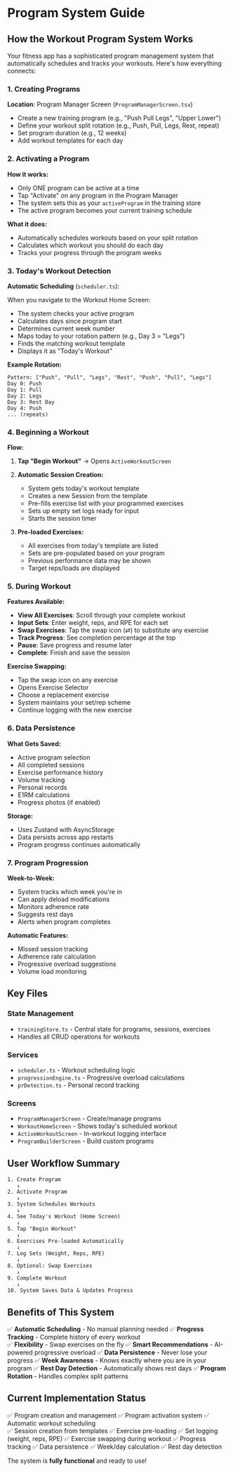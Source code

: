 # Program System Guide

## How the Workout Program System Works

Your fitness app has a sophisticated program management system that automatically schedules and tracks your workouts. Here's how everything connects:

### 1. **Creating Programs**

**Location**: Program Manager Screen (`ProgramManagerScreen.tsx`)

- Create a new training program (e.g., "Push Pull Legs", "Upper Lower")
- Define your workout split rotation (e.g., Push, Pull, Legs, Rest, repeat)
- Set program duration (e.g., 12 weeks)
- Add workout templates for each day

### 2. **Activating a Program**

**How it works:**
- Only ONE program can be active at a time
- Tap "Activate" on any program in the Program Manager
- The system sets this as your `activeProgram` in the training store
- The active program becomes your current training schedule

**What it does:**
- Automatically schedules workouts based on your split rotation
- Calculates which workout you should do each day
- Tracks your progress through the program weeks

### 3. **Today's Workout Detection**

**Automatic Scheduling** (`scheduler.ts`):

When you navigate to the Workout Home Screen:
- The system checks your active program
- Calculates days since program start
- Determines current week number
- Maps today to your rotation pattern (e.g., Day 3 = "Legs")
- Finds the matching workout template
- Displays it as "Today's Workout"

**Example Rotation:**
```
Pattern: ["Push", "Pull", "Legs", "Rest", "Push", "Pull", "Legs"]
Day 0: Push
Day 1: Pull  
Day 2: Legs
Day 3: Rest Day
Day 4: Push
... (repeats)
```

### 4. **Beginning a Workout**

**Flow:**

1. **Tap "Begin Workout"** → Opens `ActiveWorkoutScreen`

2. **Automatic Session Creation:**
   - System gets today's workout template
   - Creates a new Session from the template
   - Pre-fills exercise list with your programmed exercises
   - Sets up empty set logs ready for input
   - Starts the session timer

3. **Pre-loaded Exercises:**
   - All exercises from today's template are listed
   - Sets are pre-populated based on your program
   - Previous performance data may be shown
   - Target reps/loads are displayed

### 5. **During Workout**

**Features Available:**

- **View All Exercises**: Scroll through your complete workout
- **Input Sets**: Enter weight, reps, and RPE for each set
- **Swap Exercises**: Tap the swap icon (⇄) to substitute any exercise
- **Track Progress**: See completion percentage at the top
- **Pause**: Save progress and resume later
- **Complete**: Finish and save the session

**Exercise Swapping:**
- Tap the swap icon on any exercise
- Opens Exercise Selector
- Choose a replacement exercise
- System maintains your set/rep scheme
- Continue logging with the new exercise

### 6. **Data Persistence**

**What Gets Saved:**

- Active program selection
- All completed sessions
- Exercise performance history
- Volume tracking
- Personal records
- E1RM calculations
- Progress photos (if enabled)

**Storage:**
- Uses Zustand with AsyncStorage
- Data persists across app restarts
- Program progress continues automatically

### 7. **Program Progression**

**Week-to-Week:**
- System tracks which week you're in
- Can apply deload modifications
- Monitors adherence rate
- Suggests rest days
- Alerts when program completes

**Automatic Features:**
- Missed session tracking
- Adherence rate calculation
- Progressive overload suggestions
- Volume load monitoring

## Key Files

### State Management
- `trainingStore.ts` - Central state for programs, sessions, exercises
- Handles all CRUD operations for workouts

### Services
- `scheduler.ts` - Workout scheduling logic
- `progressionEngine.ts` - Progressive overload calculations
- `prDetection.ts` - Personal record tracking

### Screens
- `ProgramManagerScreen` - Create/manage programs
- `WorkoutHomeScreen` - Shows today's scheduled workout
- `ActiveWorkoutScreen` - In-workout logging interface
- `ProgramBuilderScreen` - Build custom programs

## User Workflow Summary

```
1. Create Program
   ↓
2. Activate Program
   ↓
3. System Schedules Workouts
   ↓
4. See Today's Workout (Home Screen)
   ↓
5. Tap "Begin Workout"
   ↓
6. Exercises Pre-loaded Automatically
   ↓
7. Log Sets (Weight, Reps, RPE)
   ↓
8. Optional: Swap Exercises
   ↓
9. Complete Workout
   ↓
10. System Saves Data & Updates Progress
```

## Benefits of This System

✅ **Automatic Scheduling** - No manual planning needed
✅ **Progress Tracking** - Complete history of every workout  
✅ **Flexibility** - Swap exercises on the fly
✅ **Smart Recommendations** - AI-powered progressive overload
✅ **Data Persistence** - Never lose your progress
✅ **Week Awareness** - Knows exactly where you are in your program
✅ **Rest Day Detection** - Automatically shows rest days
✅ **Program Rotation** - Handles complex split patterns

## Current Implementation Status

✅ Program creation and management
✅ Program activation system
✅ Automatic workout scheduling  
✅ Session creation from templates
✅ Exercise pre-loading
✅ Set logging (weight, reps, RPE)
✅ Exercise swapping during workout
✅ Progress tracking
✅ Data persistence
✅ Week/day calculation
✅ Rest day detection

The system is **fully functional** and ready to use!
